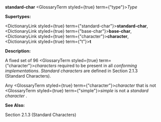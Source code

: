 **standard-char** <GlossaryTerm styled={true} term={"type"}><i>Type</i></GlossaryTerm> 



**Supertypes:** 



<DictionaryLink styled={true} term={"standard-char"}><b>standard-char</b></DictionaryLink>, <DictionaryLink styled={true} term={"base-char"}><b>base-char</b></DictionaryLink>, <DictionaryLink styled={true} term={"character"}><b>character</b></DictionaryLink>, <DictionaryLink styled={true} term={"t"}><b>t</b></DictionaryLink> 



**Description:** 



A fixed set of 96 <GlossaryTerm styled={true} term={"character"}><i>characters</i></GlossaryTerm> required to be present in all *conforming implementations*. *Standard characters* are defined in Section 2.1.3 (Standard Characters). 



Any <GlossaryTerm styled={true} term={"character"}><i>character</i></GlossaryTerm> that is not <GlossaryTerm styled={true} term={"simple"}><i>simple</i></GlossaryTerm> is not a *standard character* . 



**See Also:** 



Section 2.1.3 (Standard Characters) 



